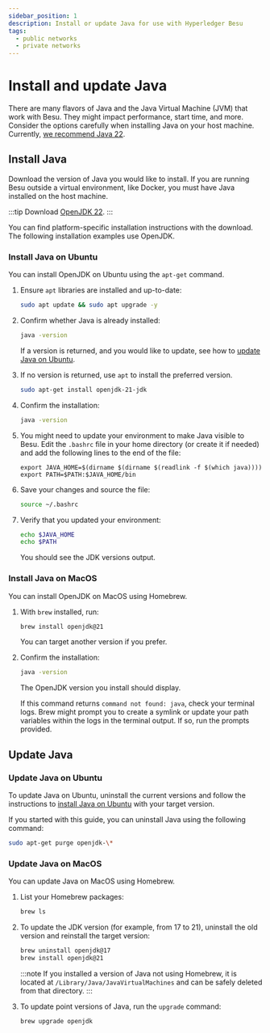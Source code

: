 ```yaml
---
sidebar_position: 1
description: Install or update Java for use with Hyperledger Besu
tags:
  - public networks
  - private networks
---
```


# Install and update Java

There are many flavors of Java and the Java Virtual Machine (JVM) that work with Besu.
They might impact performance, start time, and more.
Consider the options carefully when installing Java on your host machine.
Currently, [we recommend Java 22](../../get-started/system-requirements.md#java-distribution-and-installation).

## Install Java

Download the version of Java you would like to install.
If you are running Besu outside a virtual environment, like Docker, you must have Java installed on
the host machine.

:::tip
Download [OpenJDK 22](https://jdk.java.net/22/).
:::

You can find platform-specific installation instructions with the download.
The following installation examples use OpenJDK.

### Install Java on Ubuntu

You can install OpenJDK on Ubuntu using the `apt-get` command.

1. Ensure `apt` libraries are installed and up-to-date:

    ```bash
    sudo apt update && sudo apt upgrade -y
    ```

2. Confirm whether Java is already installed:

    ```bash
    java -version
    ```

    If a version is returned, and you would like to update, see how to [update Java on Ubuntu](#update-java-on-ubuntu).

3. If no version is returned, use `apt` to install the preferred version. 

    ```bash
    sudo apt-get install openjdk-21-jdk
    ```

4. Confirm the installation:

    ```bash
    java -version
    ```
   
5. You might need to update your environment to make Java visible to Besu.
    Edit the `.bashrc` file in your home directory (or create it if needed) and add the following
    lines to the end of the file:

    ```text title=".bashrc"
    export JAVA_HOME=$(dirname $(dirname $(readlink -f $(which java))))
    export PATH=$PATH:$JAVA_HOME/bin
    ```

6. Save your changes and source the file:

    ```bash
    source ~/.bashrc 
    ```

7. Verify that you updated your environment:

    ```bash
    echo $JAVA_HOME
    echo $PATH
    ```

    You should see the JDK versions output.

### Install Java on MacOS 

You can install OpenJDK on MacOS using Homebrew.

1. With `brew` installed, run:

    ```bash
    brew install openjdk@21
    ```

    You can target another version if you prefer. 

2. Confirm the installation:

    ```bash
    java -version
    ```

    The OpenJDK version you install should display.

    If this command returns `command not found: java`, check your terminal logs.
    Brew might prompt you to create a symlink or update your path variables within the logs in the
    terminal output.
    If so, run the prompts provided.

## Update Java 

### Update Java on Ubuntu

To update Java on Ubuntu, uninstall the current versions and follow the instructions to
[install Java on Ubuntu](#install-java-on-ubuntu) with your target version.

If you started with this guide, you can uninstall Java using the following command:

```bash
sudo apt-get purge openjdk-\*
```

### Update Java on MacOS

You can update Java on MacOS using Homebrew.

1. List your Homebrew packages:

    ```bash
    brew ls
    ```

2. To update the JDK version (for example, from 17 to 21), uninstall the old version and reinstall
    the target version:

    ```bash
    brew uninstall openjdk@17
    brew install openjdk@21
    ```

    :::note
    If you installed a version of Java not using Homebrew, it is located at
    `/Library/Java/JavaVirtualMachines` and can be safely deleted from that directory.
    :::

3. To update point versions of Java, run the `upgrade` command:

    ```bash
    brew upgrade openjdk
    ```
